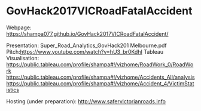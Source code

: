 # GovHack2017VICRoadFatalAccident
Webpage: https://shampa077.github.io/GovHack2017VICRoadFatalAccident/ 

Presentation: Super_Road_Analytics_GovHack201 Melbourne.pdf
Pitch:https://www.youtube.com/watch?v=hU3_br0KdhI
Tableau Visualisation:
https://public.tableau.com/profile/shampa#!/vizhome/RoadWork_0/RoadWork
https://public.tableau.com/profile/shampa#!/vizhome/Accidents_All/analysis
https://public.tableau.com/profile/shampa#!/vizhome/Accident_4/VictimStatistics

Hosting (under preparation): http://www.safervictorianroads.info
